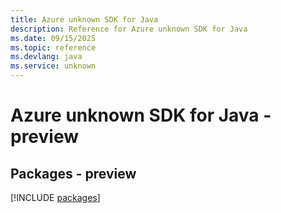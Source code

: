 ```yaml
---
title: Azure unknown SDK for Java
description: Reference for Azure unknown SDK for Java
ms.date: 09/15/2025
ms.topic: reference
ms.devlang: java
ms.service: unknown
---
```

# Azure unknown SDK for Java - preview
## Packages - preview
[!INCLUDE [packages](unknown-index.md)]